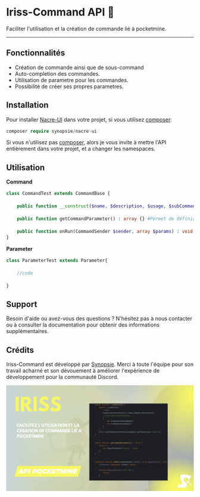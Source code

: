 # Iriss-Command API 📡

Faciliter l'utilisation et la création de commande lié à pocketmine.

---
## Fonctionnalités

- Création de commande ainsi que de sous-command
- Auto-completion des commandes.
- Utilisation de parametre pour les commandes.
- Possibilité de créer ses propres parametres.

## Installation
Pour installer [Nacre-UI](https://github.com/Synopsie/Nacre-UI) dans votre projet, si vous utilisez [composer](https://getcomposer.org/):
`````php
composer require synopsie/nacre-ui
`````

Si vous n'utilisez pas [composer](https://getcomposer.org/), alors je vous invite à mettre l'API entièrement dans votre projet, et a changer les namespaces.

## Utilisation
**Command**
```php
class CommandTest extends CommandBase {

    public function __construct($name, $description, $usage, $subCommand, $aliases) {}

    public function getCommandParameter() : array {} #Permet de définir les paramètres utilisés pas la commande.
    
    public function onRun(CommandSender $sender, array $params) : void {} #Permet de définir l'action de la commande.
}
```

**Parameter**
```php
class ParameterTest extends Parameter{
    
    //code

}
```

## Support

Besoin d'aide ou avez-vous des questions ? N'hésitez pas à nous contacter ou à consulter la documentation pour obtenir des informations supplémentaires.

## Crédits

Iriss-Command est développé par [Synopsie](https://discord.gg/JkpT7BJPXR). Merci à toute l'équipe pour son travail acharné et son dévouement à améliorer l'expérience de développement pour la communauté Discord.

![Iriss-Command](iriss-command.png)